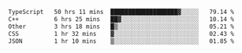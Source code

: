 <!--START_SECTION:waka-->

```txt
TypeScript   50 hrs 11 mins  ███████████████████▓░░░░░   79.14 %
C++          6 hrs 25 mins   ██▓░░░░░░░░░░░░░░░░░░░░░░   10.14 %
Other        3 hrs 18 mins   █▒░░░░░░░░░░░░░░░░░░░░░░░   05.21 %
CSS          1 hr 32 mins    ▓░░░░░░░░░░░░░░░░░░░░░░░░   02.43 %
JSON         1 hr 10 mins    ▒░░░░░░░░░░░░░░░░░░░░░░░░   01.85 %
```

<!--END_SECTION:waka-->
